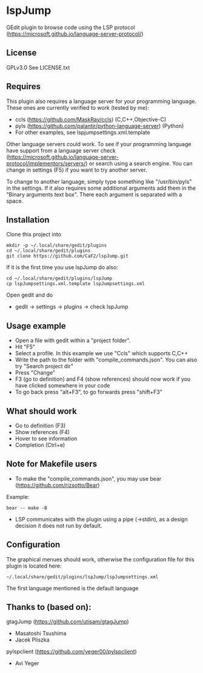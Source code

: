 # lspJump

GEdit plugin to browse code using the LSP protocol (https://microsoft.github.io/language-server-protocol/)

## License

GPLv3.0 See LICENSE.txt

## Requires

This plugin also requires a language server for your programming language. These ones are currently verified to work (tested by me):

* ccls (https://github.com/MaskRay/ccls) (C,C++,Objective-C)
* pyls (https://github.com/palantir/python-language-server) (Python)
* For other examples, see lspjumpsettings.xml.template

Other language servers could work. To see if your programming language have support from a language server check (https://microsoft.github.io/language-server-protocol/implementors/servers/) or search using a search engine. You can change in settings (F5) if you want to try another server.

To change to another language, simply type something like "/usr/bin/pyls" in the settings. If it also requires some additional arguments add them in the "Binary arguments text box". There each argument is separated with a space.

## Installation

Clone this project into 

```
mkdir -p ~/.local/share/gedit/plugins
cd ~/.local/share/gedit/plugins
git clone https://github.com/CaF2/lspJump.git
```

If it is the first time you use lspJump do also:
```
cd ~/.local/share/gedit/plugins/lspJump
cp lspJumpsettings.xml.template lspJumpsettings.xml
```

Open gedit and do

* gedit -> settings -> plugins -> check lspJump

## Usage example

* Open a file with gedit within a "project folder".
* Hit "F5"
* Select a profile. In this example we use "Ccls" which supports C,C++
* Write the path to the folder with "compile_commands.json". You can also try "Search project dir"
* Press "Change"
* F3 (go to definition) and F4 (show references) should now work if you have clicked somewhere in your code
* To go back press "alt+F3", to go forwards press "shift+F3"

## What should work

* Go to definition (F3)
* Show references (F4)
* Hover to see information
* Completion (Ctrl+e)

## Note for Makefile users

* To make the "compile_commands.json", you may use bear (https://github.com/rizsotto/Bear)

Example:

```
bear -- make -B
```

* LSP communicates with the plugin using a pipe (->stdin), as a design decision it does not run by default.

## Configuration

The graphical menues should work, otherwise the configuration file for this plugin is located here: 

```
~/.local/share/gedit/plugins/lspJump/lspJumpsettings.xml
```

The first language mentioned is the default language

## Thanks to (based on):

gtagJump (https://github.com/utisam/gtagJump)
* Masatoshi Tsushima
* Jacek Pliszka

pylspclient (https://github.com/yeger00/pylspclient)
* Avi Yeger
